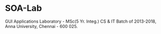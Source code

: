 # SOA-Lab
GUI Applications Laboratory - MSc(5 Yr. Integ.) CS &amp; IT Batch of 2013-2018, Anna University, Chennai - 600 025. 
